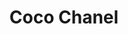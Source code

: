 ---
title: "Coco Chanel"
hashtag: "coco-chanel"
born-on: 1883-09-19
died-on: 1971-01-10
layout: hashtag
tags:
  - French
  - Fashion Designer
  - Human Being
  - dead at the moment
---